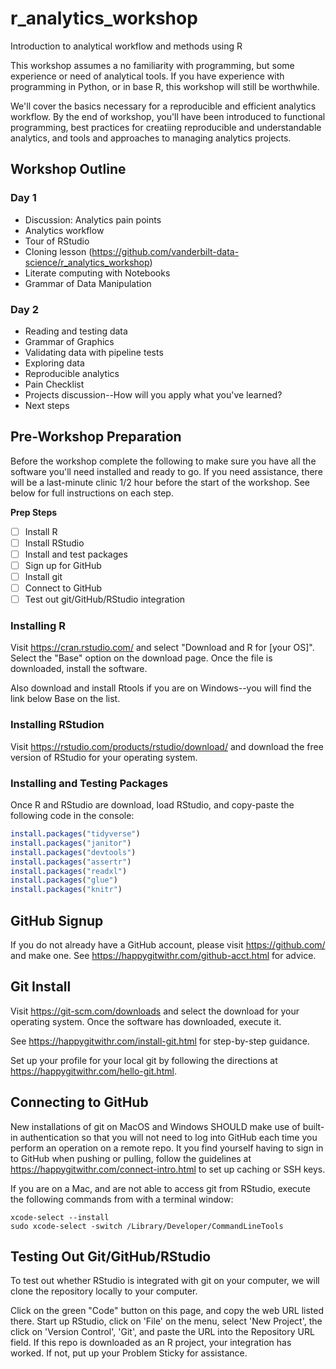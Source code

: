 # r_analytics_workshop
Introduction to analytical workflow and methods using R

This workshop assumes a no familiarity with programming, but some experience or need of analytical tools. If you have experience with programming in Python, or in base R, this workshop will still be worthwhile.

We'll cover the basics necessary for a reproducible and efficient analytics workflow. By the end of workshop, you'll have been introduced to functional programming, best practices for creatiing reproducible and understandable analytics, and tools and approaches to managing analytics projects. 

## Workshop Outline

### Day 1

- Discussion: Analytics pain points
- Analytics workflow
- Tour of RStudio 
- Cloning lesson (https://github.com/vanderbilt-data-science/r_analytics_workshop)
- Literate computing with Notebooks
- Grammar of Data Manipulation 


### Day 2
- Reading and testing data
- Grammar of Graphics
- Validating data with pipeline tests
- Exploring data
- Reproducible analytics
- Pain Checklist
- Projects discussion--How will you apply what you've learned?
- Next steps

## Pre-Workshop Preparation

Before the workshop complete the following to make sure you have all the software you'll need installed and ready to go. If you need assistance, there will be a last-minute clinic 1/2 hour before the start of the workshop. See below for full instructions on each step.

**Prep Steps**

- [ ] Install R
- [ ] Install RStudio
- [ ] Install and test packages 
- [ ] Sign up for GitHub
- [ ] Install git
- [ ] Connect to GitHub
- [ ] Test out git/GitHub/RStudio integration

### Installing R

Visit https://cran.rstudio.com/ and select "Download and R for [your OS]". Select the "Base" option on the download page.  Once the file is downloaded, install the software.   

Also download and install Rtools if you are on Windows--you will find the link below Base on the list.


### Installing RStudion

Visit https://rstudio.com/products/rstudio/download/ and download the free version of RStudio for your operating system. 

### Installing and Testing Packages

Once R and RStudio are download, load RStudio, and copy-paste the following code in the console:

```r
install.packages("tidyverse")
install.packages("janitor")
install.packages("devtools")
install.packages("assertr")
install.packages("readxl")
install.packages("glue")
install.packages("knitr")
```

## GitHub Signup

If you do not already have a GitHub account, please visit https://github.com/ and make one. See https://happygitwithr.com/github-acct.html for advice. 


##  Git Install

Visit https://git-scm.com/downloads and select the download for your operating system. Once the software has downloaded, execute it. 

See https://happygitwithr.com/install-git.html for step-by-step guidance. 

Set up your profile for your local git by following the directions at https://happygitwithr.com/hello-git.html. 

## Connecting to GitHub

New installations of git on MacOS and Windows SHOULD make use of built-in authentication so that you will not need to log into GitHub each time you perform an operation on a remote repo. It you find yourself having to sign in to GitHub when pushing or pulling, follow the guidelines at https://happygitwithr.com/connect-intro.html to set up caching or SSH keys. 

If you are on a Mac, and are not able to access git from RStudio, execute the following commands from with a terminal window:

```
xcode-select --install  
sudo xcode-select -switch /Library/Developer/CommandLineTools
```

## Testing Out Git/GitHub/RStudio

To test out whether RStudio is integrated with git on your computer, we will clone the repository locally to your computer. 

Click on the green "Code" button on this page, and copy the web URL listed there. Start up RStudio, click on 'File' on the menu, select 'New Project', the click on 'Version Control', 'Git', and paste the URL into the Repository URL field. If this repo is downloaded as an R project, your integration has worked. If not, put up your Problem Sticky for assistance. 

